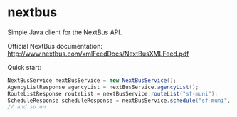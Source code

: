 nextbus
=======

Simple Java client for the NextBus API.

Official NextBus documentation: http://www.nextbus.com/xmlFeedDocs/NextBusXMLFeed.pdf

Quick start:
```Java
NextBusService nextBusService = new NextBusService();
AgencyListResponse agencyList = nextBusService.agencyList();
RouteListResponse routeList = nextBusService.routeList("sf-muni");
ScheduleResponse scheduleResponse = nextBusService.schedule("sf-muni", "N");
// and so on
```
